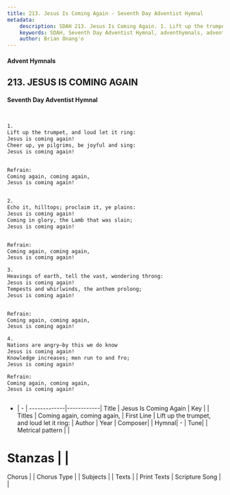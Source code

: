 ```yaml
---
title: 213. Jesus Is Coming Again - Seventh Day Adventist Hymnal
metadata:
    description: SDAH 213. Jesus Is Coming Again. 1. Lift up the trumpet, and loud let it ring: Jesus is coming again! Cheer up, ye pilgrims, be joyful and sing: Jesus is coming again! 
    keywords: SDAH, Seventh Day Adventist Hymnal, adventhymnals, advent hymnals, Jesus Is Coming Again, Lift up the trumpet, and loud let it ring; ,Coming again, coming again,
    author: Brian Onang'o
---
```


#### Advent Hymnals
## 213. JESUS IS COMING AGAIN
#### Seventh Day Adventist Hymnal

```txt


1.
Lift up the trumpet, and loud let it ring:
Jesus is coming again!
Cheer up, ye pilgrims, be joyful and sing:
Jesus is coming again!


Refrain:
Coming again, coming again,
Jesus is coming again!


2.
Echo it, hilltops; proclaim it, ye plains:
Jesus is coming again!
Coming in glory, the Lamb that was slain;
Jesus is coming again!


Refrain:
Coming again, coming again,
Jesus is coming again!

3.
Heavings of earth, tell the vast, wondering throng:
Jesus is coming again!
Tempests and whirlwinds, the anthem prolong;
Jesus is coming again!


Refrain:
Coming again, coming again,
Jesus is coming again!

4.
Nations are angry–by this we do know
Jesus is coming again!
Knowledge increases; men run to and fro;
Jesus is coming again!

Refrain:
Coming again, coming again,
Jesus is coming again!



```

- |   -  |
-------------|------------|
Title | Jesus Is Coming Again |
Key |  |
Titles | Coming again, coming again, |
First Line | Lift up the trumpet, and loud let it ring: |
Author | 
Year | 
Composer|  |
Hymnal|  - |
Tune|  |
Metrical pattern | |
# Stanzas |  |
Chorus |  |
Chorus Type |  |
Subjects |  |
Texts |  |
Print Texts | 
Scripture Song |  |
  
